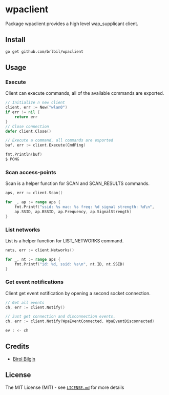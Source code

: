 # wpaclient

Package wpaclient provides a high level wap_supplicant client.

## Install

```bash
go get github.com/brlbil/wpaclient
```

## Usage

### Execute

Client can execute commands, all of the available commands are exported.

```go
// Initialize n new client
client, err := New("wlan0")
if err != nil {
    return err
}
// Close connection
defer client.Close()

// Execute a command, all commands are exported
buf, err := client.Execute(CmdPing)

fmt.Println(buf)
$ PONG
```

### Scan access-points

Scan is a helper function for SCAN and SCAN_RESULTS commands.

```go
aps, err := client.Scan()

for _, ap := range aps {
    fmt.Printf("ssid: %s mac: %s freq: %d signal strength: %d\n",
    ap.SSID, ap.BSSID, ap.Frequency, ap.SignalStrength)
}
```

### List networks

List is a helper function for LIST_NETWORKS command.

```go
nets, err := client.Networks()

for _, nt := range aps {
    fmt.Printf("id: %d, ssid: %s\n", nt.ID, nt.SSID)
}
```

### Get event notifications

Client get event notification by opening a second socket connection.

```go
// Get all events
ch, err := client.Notify()

// Just get connection and disconnection events.
ch, err := client.Notify(WpaEventConnected, WpaEventDisconnected)

ev : <- ch
```

## Credits

 * [Birol Bilgin](https://github.com/brlbil)

## License

The MIT License (MIT) - see [`LICENSE.md`](https://github.com/fatih/color/blob/master/LICENSE.md) for more details
